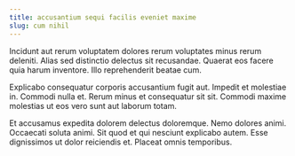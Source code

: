 ```yaml
---
title: accusantium sequi facilis eveniet maxime
slug: cum nihil
---
```


Incidunt aut rerum voluptatem dolores rerum voluptates minus rerum deleniti. Alias sed distinctio delectus sit recusandae. Quaerat eos facere quia harum inventore. Illo reprehenderit beatae cum.

Explicabo consequatur corporis accusantium fugit aut. Impedit et molestiae in. Commodi nulla et. Rerum minus et consequatur sit sit. Commodi maxime molestias ut eos vero sunt aut laborum totam.

Et accusamus expedita dolorem delectus doloremque. Nemo dolores animi. Occaecati soluta animi. Sit quod et qui nesciunt explicabo autem. Esse dignissimos ut dolor reiciendis et. Placeat omnis temporibus.
